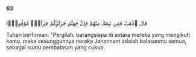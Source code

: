 ##### 63

<span class="ayah">قَالَ ٱذْهَبْ فَمَن تَبِعَكَ مِنْهُمْ فَإِنَّ جَهَنَّمَ جَزَآؤُكُمْ جَزَآءًۭ مَّوْفُورًۭا</span>

<span class="ayah_translation">Tuhan berfirman: "Pergilah, barangsiapa di antara mereka yang mengikuti kamu, maka sesungguhnya neraka Jahannam adalah balasanmu semua, sebagai suatu pembalasan yang cukup.</span>
